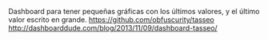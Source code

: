 Dashboard para tener pequeñas gráficas con los últimos valores, y el último valor escrito en grande.
https://github.com/obfuscurity/tasseo
http://dashboarddude.com/blog/2013/11/09/dashboard-tasseo/

